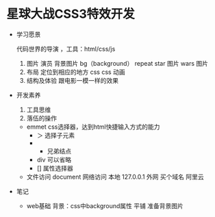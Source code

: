 # 星球大战CSS3特效开发

- 学习愿景
  
  代码世界的导演 ，工具：html/css/js
  1. 图片 演员
    背景图片 bg（background） repeat
    star 图片
    wars 图片
  2. 布局
    定位到相应的地方
    css
    css 动画
  3. 结构及体验
    跟电影一模一样的效果
- 开发素养
  1. 工具思维
  2. 落伍的操作
    - emmet 
      css选择器，达到html快捷输入方式的能力
      - ＞ 选择子元素
      - + 兄弟结点
      - div 可以省略
      - [] 属性选择器
    - 文件访问
      document
      网络访问 本地 127.0.0.1
      外网 买个域名 阿里云


- 笔记
  - web基础 
    背景：css中background属性 平铺
    准备背景图片


